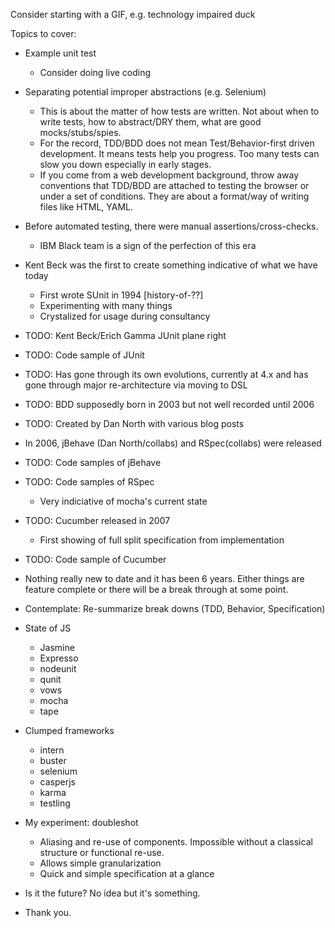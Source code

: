 Consider starting with a GIF, e.g. technology impaired duck

Topics to cover:

- Example unit test
  - Consider doing live coding

- Separating potential improper abstractions (e.g. Selenium)
  - This is about the matter of how tests are written. Not about when to write tests, how to abstract/DRY them, what are good mocks/stubs/spies.
  - For the record, TDD/BDD does not mean Test/Behavior-first driven development. It means tests help you progress. Too many tests can slow you down especially in early stages.
  - If you come from a web development background, throw away conventions that TDD/BDD are attached to testing the browser or under a set of conditions. They are about a format/way of writing files like HTML, YAML.

- Before automated testing, there were manual assertions/cross-checks.
  - IBM Black team is a sign of the perfection of this era

- Kent Beck was the first to create something indicative of what we have today
  - First wrote SUnit in 1994 [history-of-??]
  - Experimenting with many things
  - Crystalized for usage during consultancy

- TODO: Kent Beck/Erich Gamma JUnit plane right
- TODO: Code sample of JUnit
- TODO: Has gone through its own evolutions, currently at 4.x and has gone through major re-architecture via moving to DSL

- TODO: BDD supposedly born in 2003 but not well recorded until 2006
- TODO: Created by Dan North with various blog posts
- In 2006, jBehave (Dan North/collabs) and RSpec(collabs) were released

- TODO: Code samples of jBehave
- TODO: Code samples of RSpec
  - Very indiciative of mocha's current state

- TODO: Cucumber released in 2007
  - First showing of full split specification from implementation

- TODO: Code sample of Cucumber

- Nothing really new to date and it has been 6 years. Either things are feature complete or there will be a break through at some point.

- Contemplate: Re-summarize break downs (TDD, Behavior, Specification)

- State of JS
  - Jasmine
  - Expresso
  - nodeunit
  - qunit
  - vows
  - mocha
  - tape

- Clumped frameworks
  - intern
  - buster
  - selenium
  - casperjs
  - karma
  - testling

- My experiment: doubleshot
  - Aliasing and re-use of components. Impossible without a classical structure or functional re-use.
  - Allows simple granularization
  - Quick and simple specification at a glance

- Is it the future? No idea but it's something.

- Thank you.